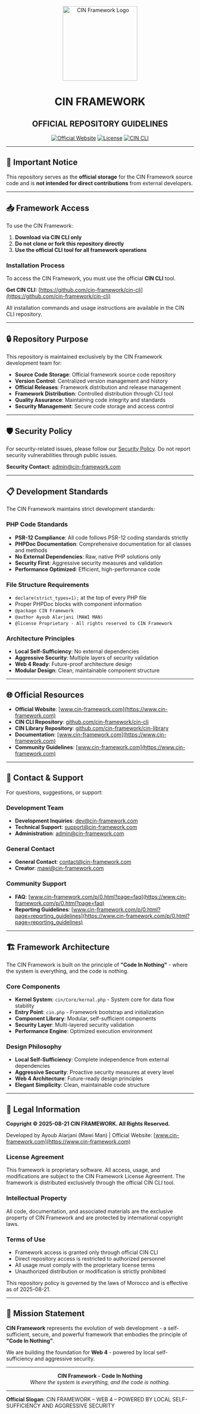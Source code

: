 <div align="center">
  <img src="assets/img/CIN.svg" alt="CIN Framework Logo" width="200" height="200">
</div>

<h1 align="center">CIN FRAMEWORK</h1>
<h2 align="center">OFFICIAL REPOSITORY GUIDELINES</h2>

<div align="center">

[![Official Website](https://img.shields.io/badge/Official_Website-www.cin--framework.com-dc2626?style=for-the-badge)](https://www.cin-framework.com)
[![License](https://img.shields.io/badge/License-Proprietary-red?style=for-the-badge)](LICENSE)
[![CIN CLI](https://img.shields.io/badge/CIN_CLI-Download-blue?style=for-the-badge)](https://github.com/cin-framework/cin-cli)

</div>

---

## 🚨 Important Notice

This repository serves as the **official storage** for the CIN Framework source code and is **not intended for direct contributions** from external developers.

---

## 📥 Framework Access

To use the CIN Framework:

1. **Download via CIN CLI only**
2. **Do not clone or fork this repository directly**
3. **Use the official CLI tool for all framework operations**

### Installation Process

To access the CIN Framework, you must use the official **CIN CLI** tool.

**Get CIN CLI:** [https://github.com/cin-framework/cin-cli](https://github.com/cin-framework/cin-cli)

All installation commands and usage instructions are available in the CIN CLI repository.

---

## 🔒 Repository Purpose

This repository is maintained exclusively by the CIN Framework development team for:

- **Source Code Storage**: Official framework source code repository
- **Version Control**: Centralized version management and history
- **Official Releases**: Framework distribution and release management
- **Framework Distribution**: Controlled distribution through CLI tool
- **Quality Assurance**: Maintaining code integrity and standards
- **Security Management**: Secure code storage and access control

---

## 🛡️ Security Policy

For security-related issues, please follow our [Security Policy](SECURITY.md). Do not report security vulnerabilities through public issues.

**Security Contact**: [admin@cin-framework.com](mailto:admin@cin-framework.com)

---

## 📋 Development Standards

The CIN Framework maintains strict development standards:

### PHP Code Standards
- **PSR-12 Compliance**: All code follows PSR-12 coding standards strictly
- **PHPDoc Documentation**: Comprehensive documentation for all classes and methods
- **No External Dependencies**: Raw, native PHP solutions only
- **Security First**: Aggressive security measures and validation
- **Performance Optimized**: Efficient, high-performance code

### File Structure Requirements
- `declare(strict_types=1);` at the top of every PHP file
- Proper PHPDoc blocks with component information
- `@package CIN Framework`
- `@author Ayoub Alarjani (MAWI MAN)`
- `@license Proprietary - All rights reserved to CIN Framework`

### Architecture Principles
- **Local Self-Sufficiency**: No external dependencies
- **Aggressive Security**: Multiple layers of security validation
- **Web 4 Ready**: Future-proof architecture design
- **Modular Design**: Clean, maintainable component structure

---

## 🌐 Official Resources

- **Official Website**: [www.cin-framework.com](https://www.cin-framework.com)
- **CIN CLI Repository**: [github.com/cin-framework/cin-cli](https://github.com/cin-framework/cin-cli)
- **CIN Library Repository**: [github.com/cin-framework/cin-library](https://github.com/cin-framework/cin-library)
- **Documentation**: [www.cin-framework.com](https://www.cin-framework.com)
- **Community Guidelines**: [www.cin-framework.com](https://www.cin-framework.com)

---

## 📧 Contact & Support

For questions, suggestions, or support:

### Development Team
- **Development Inquiries**: [dev@cin-framework.com](mailto:dev@cin-framework.com)
- **Technical Support**: [support@cin-framework.com](mailto:support@cin-framework.com)
- **Administration**: [admin@cin-framework.com](mailto:admin@cin-framework.com)

### General Contact
- **General Contact**: [contact@cin-framework.com](mailto:contact@cin-framework.com)
- **Creator**: [mawi@cin-framework.com](mailto:mawi@cin-framework.com)

### Community Support
- **FAQ**: [www.cin-framework.com/p/0.html?page=faq](https://www.cin-framework.com/p/0.html?page=faq)
- **Reporting Guidelines**: [www.cin-framework.com/p/0.html?page=reporting_guidelines](https://www.cin-framework.com/p/0.html?page=reporting_guidelines)

---

## 🏗️ Framework Architecture

The CIN Framework is built on the principle of **"Code In Nothing"** - where the system is everything, and the code is nothing.

### Core Components
- **Kernel System**: `cin/Core/kernal.php` - System core for data flow stability
- **Entry Point**: `cin.php` - Framework bootstrap and initialization
- **Component Library**: Modular, self-sufficient components
- **Security Layer**: Multi-layered security validation
- **Performance Engine**: Optimized execution environment

### Design Philosophy
- **Local Self-Sufficiency**: Complete independence from external dependencies
- **Aggressive Security**: Proactive security measures at every level
- **Web 4 Architecture**: Future-ready design principles
- **Elegant Simplicity**: Clean, maintainable code structure

---

## 📜 Legal Information

**Copyright © 2025-08-21 CIN FRAMEWORK. All Rights Reserved.**

Developed by Ayoub Alarjani (Mawi Man) | Official Website: [www.cin-framework.com](https://www.cin-framework.com)

### License Agreement
This framework is proprietary software. All access, usage, and modifications are subject to the CIN Framework License Agreement. The framework is distributed exclusively through the official CIN CLI tool.

### Intellectual Property
All code, documentation, and associated materials are the exclusive property of CIN Framework and are protected by international copyright laws.

### Terms of Use
- Framework access is granted only through official CIN CLI
- Direct repository access is restricted to authorized personnel
- All usage must comply with the proprietary license terms
- Unauthorized distribution or modification is strictly prohibited

This repository policy is governed by the laws of Morocco and is effective as of 2025-08-21.

---

## 🎯 Mission Statement

**CIN Framework** represents the evolution of web development - a self-sufficient, secure, and powerful framework that embodies the principle of **"Code In Nothing"**.

We are building the foundation for **Web 4** - powered by local self-sufficiency and aggressive security.

---

<div align="center">
  <strong>CIN Framework - Code In Nothing</strong><br>
  <em>Where the system is everything, and the code is nothing.</em>
</div>

---

**Official Slogan**: CIN FRAMEWORK – WEB 4 – POWERED BY LOCAL SELF-SUFFICIENCY AND AGGRESSIVE SECURITY
